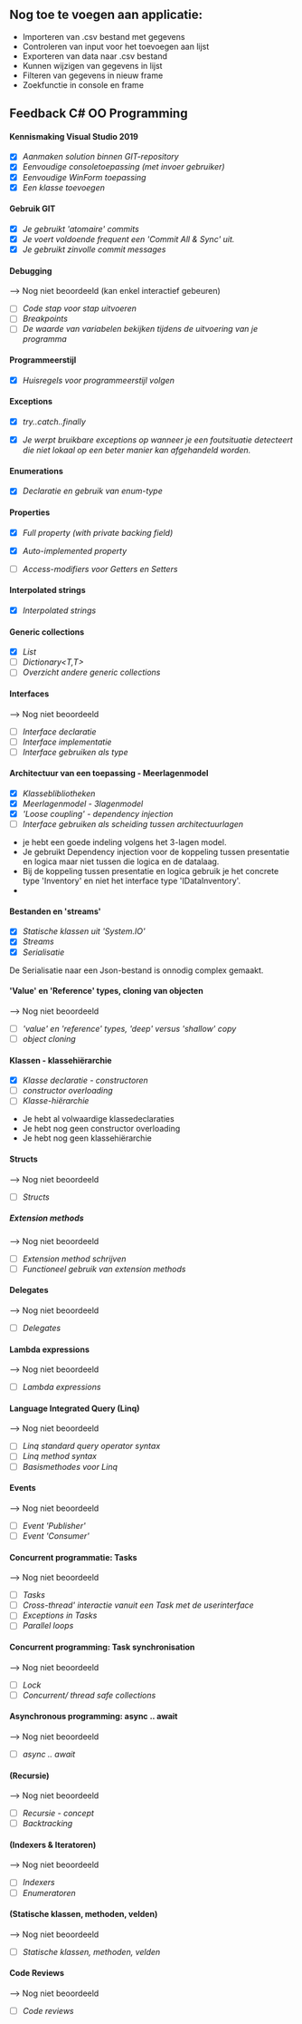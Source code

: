 ## Nog toe te voegen aan applicatie:

- Importeren van .csv bestand met gegevens
- Controleren van input voor het toevoegen aan lijst
- Exporteren van data naar .csv bestand
- Kunnen wijzigen van gegevens in lijst
- Filteren van gegevens in nieuw frame
- Zoekfunctie in console en frame


## Feedback C# OO Programming


#### Kennismaking Visual Studio 2019

- [x] *Aanmaken solution binnen GIT-repository*
- [x] *Eenvoudige consoletoepassing (met invoer gebruiker)*
- [x] *Eenvoudige WinForm toepassing*
- [x] *Een klasse toevoegen*

#### Gebruik GIT

- [x] *Je gebruikt 'atomaire' commits*
- [x] *Je voert voldoende frequent een 'Commit All & Sync' uit.*
- [x] *Je gebruikt zinvolle commit messages*

#### Debugging

--> Nog niet beoordeeld (kan enkel interactief gebeuren)

- [ ] *Code stap voor stap uitvoeren*
- [ ] *Breakpoints*
- [ ] *De waarde van variabelen bekijken tijdens de uitvoering van je programma*

#### Programmeerstijl

- [x] *Huisregels voor programmeerstijl volgen*


 
#### Exceptions

- [x] *try..catch..finally*
- [x] *Je werpt bruikbare exceptions op wanneer je een foutsituatie detecteert die niet lokaal op een beter manier kan afgehandeld worden.*


#### Enumerations

- [x] *Declaratie en gebruik van enum-type*
 
#### Properties

- [x] *Full property (with private backing field)*
- [x] *Auto-implemented property*
- [ ] *Access-modifiers voor Getters en Setters*


#### Interpolated strings

- [x] *Interpolated strings*

 

#### Generic collections


- [x] *List<T>*
- [ ] *Dictionary<T,T>*
- [ ] *Overzicht andere generic collections*

#### Interfaces

--> Nog niet beoordeeld

- [ ] *Interface declaratie*
- [ ] *Interface implementatie*
- [ ] *Interface gebruiken als type*

#### Architectuur van een toepassing - Meerlagenmodel

- [x] *Klasseblibliotheken*
- [x] *Meerlagenmodel - 3lagenmodel*
- [x] *'Loose coupling' - dependency injection*
- [ ] *Interface gebruiken als scheiding tussen architectuurlagen*

* je hebt een goede indeling volgens het 3-lagen model.
* Je gebruikt Dependency injection voor de koppeling tussen presentatie en logica maar niet tussen die logica en de datalaag.
* Bij de koppeling tussen presentatie en logica gebruik je het concrete type 'Inventory' en niet het interface type 'IDataInventory'.
*
#### Bestanden en 'streams'

- [x] *Statische klassen uit 'System.IO'*
- [x] *Streams*
- [x] *Serialisatie*

De Serialisatie naar een Json-bestand is onnodig complex gemaakt.

#### 'Value' en 'Reference' types, cloning van objecten

--> Nog niet beoordeeld

- [ ] *'value' en 'reference' types, 'deep' versus 'shallow' copy*
- [ ] *object cloning*

#### Klassen - klassehiërarchie

- [x] *Klasse declaratie - constructoren*
- [ ] *constructor overloading*
- [ ] *Klasse-hiërarchie*

* Je hebt al volwaardige klassedeclaraties
* Je hebt nog geen constructor overloading
* Je hebt nog geen klassehiërarchie



#### Structs

--> Nog niet beoordeeld

- [ ] *Structs*

##### Extension methods

--> Nog niet beoordeeld

- [ ] *Extension method schrijven*
- [ ] *Functioneel gebruik van extension methods*

#### Delegates

--> Nog niet beoordeeld

- [ ] *Delegates*

#### Lambda expressions

--> Nog niet beoordeeld

- [ ] *Lambda expressions*

#### Language Integrated Query (Linq)

--> Nog niet beoordeeld

- [ ] *Linq standard query operator syntax*
- [ ] *Linq method syntax*
- [ ] *Basismethodes voor Linq*

#### Events

--> Nog niet beoordeeld

- [ ] *Event 'Publisher'*
- [ ] *Event 'Consumer'*

#### Concurrent programmatie: Tasks

--> Nog niet beoordeeld

- [ ] *Tasks*
- [ ] *Cross-thread' interactie vanuit een Task met de userinterface*
- [ ] *Exceptions in Tasks*
- [ ] *Parallel loops*
 
#### Concurrent programming: Task synchronisation

--> Nog niet beoordeeld

- [ ] *Lock*
- [ ] *Concurrent/ thread safe collections*

#### Asynchronous programming: async .. await

--> Nog niet beoordeeld

- [ ] *async .. await*

#### (Recursie)

--> Nog niet beoordeeld

- [ ] *Recursie - concept*
- [ ] *Backtracking*

#### (Indexers & Iteratoren)
 
--> Nog niet beoordeeld

- [ ] *Indexers*
- [ ] *Enumeratoren*

#### (Statische klassen, methoden, velden)

--> Nog niet beoordeeld

- [ ] *Statische klassen, methoden, velden*

#### Code Reviews

--> Nog niet beoordeeld

- [ ] *Code reviews*
